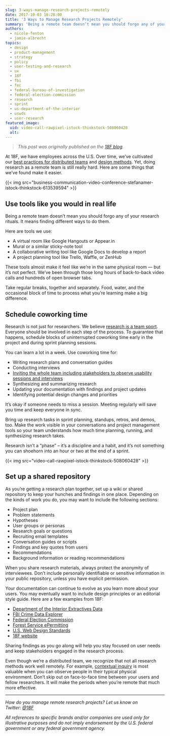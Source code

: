 ```yaml
---
slug: 3-ways-manage-research-projects-remotely
date: 2017-10-03 16:28:00
title: '3 Ways to Manage Research Projects Remotely'
summary: 'Being a remote team doesn’t mean you should forgo any of your research rituals. It means finding different ways to do them.'
authors:
  - nicole-fenton
  - jamie-albrecht
topics:
  - design
  - product-management
  - strategy
  - policy
  - user-testing-and-research
  - ux
  - 18f
  - fbi
  - fec
  - federal-bureau-of-investigation
  - federal-election-commission
  - research
  - sprint
  - us-department-of-the-interior
  - uswds
  - user-research
featured_image:
  uid: video-call-rawpixel-istock-thinkstock-508060428
  alt:
---
```


> _This post was originally published on the [18F blog](https://18f.gsa.gov/2017/09/27/three-ways-to-manage-research-projects/)._

At 18F, we have employees across the U.S. Over time, we’ve cultivated our [best practices for distributed teams](https://18f.gsa.gov/2015/10/15/best-practices-for-distributed-teams/) and [design methods](https://methods.18f.gov/). Yet, doing research as a remote team is still really hard. Here are some things that we’ve found make it easier.

{{< img src="business-communication-video-conference-stefanamer-istock-thinkstock-613539594" >}}

## Use tools like you would in real life

Being a remote team doesn’t mean you should forgo any of your research rituals. It means finding different ways to do them.

Here are tools we use:

*   A virtual room like Google Hangouts or Appear.in
*   Mural or a similar sticky-note tool
*   A collaborative writing tool like Google Docs to develop a report
*   A project planning tool like Trello, Waffle, or ZenHub

These tools almost make it feel like we’re in the same physical room — but it’s not perfect. We’ve been through those long hours of back-to-back video calls and hundreds of open browser tabs.

Take regular breaks, together and separately. Food, water, and the occasional block of time to process what you’re learning make a big difference.

## Schedule coworking time

Research is not just for researchers. We believe [research is a team sport](https://userresearch.blog.gov.uk/2014/08/06/have-you-had-your-recommended-dose-of-research/). Everyone should be involved in each step of the process. To guarantee that happens, schedule blocks of uninterrupted coworking time early in the project and during sprint planning sessions.

You can learn a lot in a week. Use coworking time for:

*   Writing research plans and conversation guides
*   Conducting interviews
*   [Inviting the whole team including stakeholders to observe usability sessions and interviews](https://18f.gsa.gov/2016/08/16/what-happens-when-the-whole-team-joins-user-interviews/)
*   Synthesizing and summarizing research
*   Updating your documentation with findings and project updates
*   Identifying potential design changes and priorities

It’s okay if someone needs to miss a session. Meeting regularly will save you time and keep everyone in sync.

Bring up research tasks in sprint planning, standups, retros, and demos, too. Make the work visible in your conversations and project management tools so your team understands how much time planning, running, and synthesizing research takes.

Research isn’t a “phase” – it’s a discipline and a habit, and it’s not something you can shoehorn into an hour or two at the end of a sprint.

{{< img src="video-call-rawpixel-istock-thinkstock-508060428" >}}

## Set up a shared repository

As you’re getting a research plan together, set up a wiki or shared repository to keep your hunches and findings in one place. Depending on the kinds of work you do, you may want to include the following sections:

*   Project plan
*   Problem statements
*   Hypotheses
*   User groups or personas
*   Research goals or questions
*   Recruiting email templates
*   Conversation guides or scripts
*   Findings and key quotes from users
*   Recommendations
*   Background information or reading recommendations

When you share research materials, always protect the anonymity of interviewees. Don’t include personally identifiable or sensitive information in your public repository, unless you have explicit permission.

Your documentation can continue to evolve as you learn more about your users. You may eventually want to include design principles or an editorial style guide. Here are a few examples from 18F:

*   [Department of the Interior Extractives Data](https://github.com/18F/doi-extractives-data/wiki)
*   [FBI Crime Data Explorer](https://github.com/18F/crime-data-explorer/wiki)
*   [Federal Election Commission](https://github.com/18F/fec-testing/issues)
*   [Forest Service ePermitting](https://github.com/18F/fs-online-permitting/wiki/Entry-research-(June-2017))
*   [U.S. Web Design Standards](https://github.com/18F/web-design-standards/wiki)
*   [18F website](https://github.com/18F/18f.gsa.gov/wiki)

Sharing findings as you go along will help you stay focused on user needs and keep stakeholders engaged in the research process.

Even though we’re a distributed team, we recognize that not all research methods work well remotely. For example, [contextual inquiry](https://methods.18f.gov/discover/contextual-inquiry/) is most valuable when you can observe people in their typical physical environment. Don’t skip out on face-to-face time between your users and fellow researchers. It will make the periods when you’re remote that much more effective.

* * *

_How do you manage remote research projects? Let us know on Twitter: [@18F](https://twitter.com/18F/)_

_All references to specific brands and/or companies are used only for illustrative purposes and do not imply endorsement by the U.S. federal government or any federal government agency._
